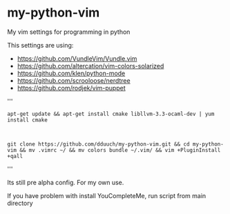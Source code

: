 # my-python-vim
My vim settings  for programming in python

This settings are using:
* https://github.com/VundleVim/Vundle.vim
* https://github.com/altercation/vim-colors-solarized
* https://github.com/klen/python-mode
* https://github.com/scrooloose/nerdtree
* https://github.com/rodjek/vim-puppet

'''

    apt-get update && apt-get install cmake libllvm-3.3-ocaml-dev | yum install cmake



    git clone https://github.com/dduuch/my-python-vim.git && cd my-python-vim && mv .vimrc ~/ && mv colors bundle ~/.vim/ && vim +PluginInstall +qall

'''


Its still pre alpha config.
For my own use.

If you have problem with install YouCompleteMe, run script from main directory
